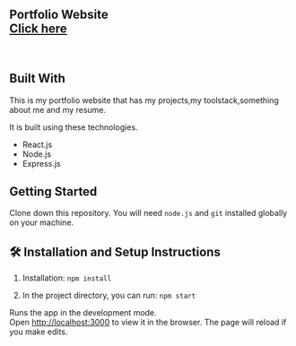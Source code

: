 <h2 align="left">
  Portfolio Website<br/>
  <a href="[https://portfolio-9lei.vercel.app/](https://portfolio-drab-beta-16.vercel.app/)" target="_blank">Click here</a>
</h2>


<br/>



## Built With

This is my portfolio website that has my projects,my toolstack,something about me and my resume.

It is built using these technologies.

- React.js
- Node.js
- Express.js


## Getting Started

Clone down this repository. You will need `node.js` and `git` installed globally on your machine.

## 🛠 Installation and Setup Instructions

1. Installation: `npm install`

2. In the project directory, you can run: `npm start`

Runs the app in the development mode.\
Open [http://localhost:3000](http://localhost:3000) to view it in the browser.
The page will reload if you make edits.
